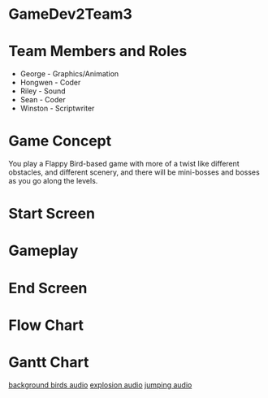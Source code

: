# GameDev2Team3

# Team Members and Roles
* George - Graphics/Animation
* Hongwen - Coder
* Riley - Sound
* Sean - Coder
* Winston - Scriptwriter
  
# Game Concept
You play a Flappy Bird-based game with more of a twist like different obstacles, and different scenery, and there will be mini-bosses and bosses as you go along the levels.
# Start Screen
# Gameplay
# End Screen
# Flow Chart
# Gantt Chart

[background birds audio](https://github.com/seanroberts216/GameDev2Team3/blob/main/assets/pigeons-flying-6351.mp3)
[explosion audio](https://github.com/seanroberts216/GameDev2Team3/blob/main/assets/explosion-91872.mp3)
[jumping audio](https://github.com/seanroberts216/GameDev2Team3/blob/main/assets/cartoon-jump-6462.mp3)
